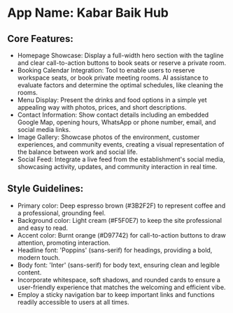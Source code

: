 # **App Name**: Kabar Baik Hub

## Core Features:

- Homepage Showcase: Display a full-width hero section with the tagline and clear call-to-action buttons to book seats or reserve a private room.
- Booking Calendar Integration: Tool to enable users to reserve workspace seats, or book private meeting rooms. AI assistance to evaluate factors and determine the optimal schedules, like cleaning the rooms.
- Menu Display: Present the drinks and food options in a simple yet appealing way with photos, prices, and short descriptions.
- Contact Information: Show contact details including an embedded Google Map, opening hours, WhatsApp or phone number, email, and social media links.
- Image Gallery: Showcase photos of the environment, customer experiences, and community events, creating a visual representation of the balance between work and social life.
- Social Feed: Integrate a live feed from the establishment's social media, showcasing activity, updates, and community interaction in real time.

## Style Guidelines:

- Primary color: Deep espresso brown (#3B2F2F) to represent coffee and a professional, grounding feel.
- Background color: Light cream (#F5F0E7) to keep the site professional and easy to read.
- Accent color: Burnt orange (#D97742) for call-to-action buttons to draw attention, promoting interaction.
- Headline font: 'Poppins' (sans-serif) for headings, providing a bold, modern touch.
- Body font: 'Inter' (sans-serif) for body text, ensuring clean and legible content.
- Incorporate whitespace, soft shadows, and rounded cards to ensure a user-friendly experience that matches the welcoming and efficient vibe.
- Employ a sticky navigation bar to keep important links and functions readily accessible to users at all times.
